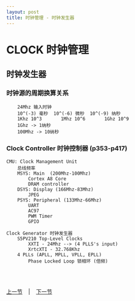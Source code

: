 ```yaml
---
layout: post
title: 时钟管理 - 时钟发生器 
---
```


# CLOCK 时钟管理
## 时钟发生器 

### 时钟源的周期换算关系
		24Mhz 输入时钟
		10^(-3)	毫秒	10^(-6)	微秒	10^(-9)	纳秒
		1Khz 10^3		1Mhz 10^6		1Ghz 10^9
		1Ghz -> 1纳秒
		100Mhz -> 10纳秒

### Clock Controller 时钟控制器 (p353-p417)
	CMU: Clock Management Unit
		总线频率
		MSYS: Main  (200Mhz-100Mhz)
			Cortex A8 Core
			DRAM controller
		DSYS: Display (166Mhz-83Mhz)
			JPEG
		PSYS: Peripheral (133Mhz-66Mhz)
			UART
			AC97
			PWM Timer
			GPIO

	Clock Generator 时钟发生器
		S5PV210 Top-Level Clocks
			XXTI - 24Mhz --> (4 PLLS's input)
			XrtcXTI - 32.768Khz
		4 PLLs (APLL, MPLL, VPLL, EPLL)
			Phase Locked Loop 锁相环 (倍频)
	

<br> <br> 
<div> <a href="chp3-4.html">上一节</a> &nbsp;&nbsp; | &nbsp;&nbsp; <a href="chp4-2.html">下一节</a> </div> <br> <br>